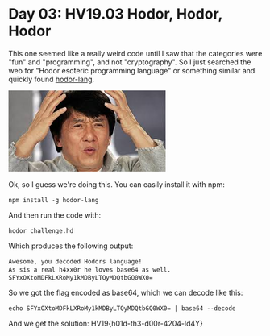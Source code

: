 # Day 03: HV19.03 Hodor, Hodor, Hodor
This one seemed like a really weird code until I saw that the categories were "fun" and "programming", and not "cryptography". So I just searched the web for "Hodor esoteric programming language" or something similar and quickly found [hodor-lang](http://www.hodor-lang.org/).  

![](confused.jpg)  

Ok, so I guess we're doing this. You can easily install it with npm:  

    npm install -g hodor-lang
    
And then run the code with:  

    hodor challenge.hd
    
Which produces the following output:  

    Awesome, you decoded Hodors language! 
    As sis a real h4xx0r he loves base64 as well.
    SFYxOXtoMDFkLXRoMy1kMDByLTQyMDQtbGQ0WX0=

So we got the flag encoded as base64, which we can decode like this:

    echo SFYxOXtoMDFkLXRoMy1kMDByLTQyMDQtbGQ0WX0= | base64 --decode
    
And we get the solution: HV19{h01d-th3-d00r-4204-ld4Y}
